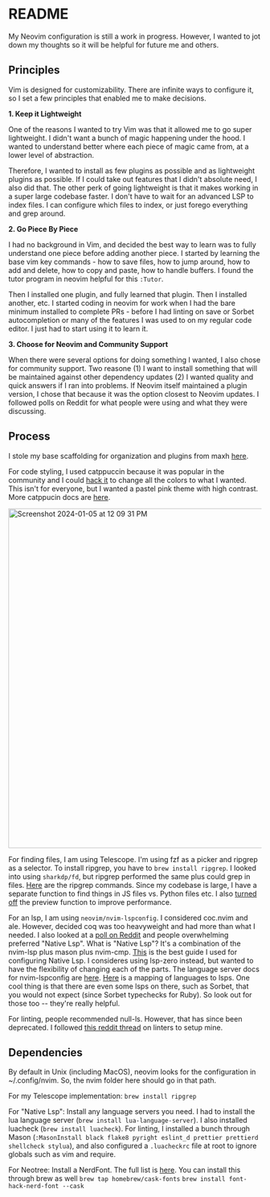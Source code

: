 # README

My Neovim configuration is still a work in progress. However, I wanted to jot down my thoughts so it will be helpful for future me and others.

## Principles

Vim is designed for customizability. There are infinite ways to configure it, so I set a few principles that enabled me to make decisions.

**1. Keep it Lightweight**

One of the reasons I wanted to try Vim was that it allowed me to go super lightweight. I didn't want a bunch of magic happening under the hood. I wanted to understand better where each piece of magic came from, at a lower level of abstraction.

Therefore, I wanted to install as few plugins as possible and as lightweight plugins as possible. If I could take out features that I didn't absolute need, I also did that. The other perk of going lightweight is that it makes working in a super large codebase faster. I don't have to wait for an advanced LSP to index files. I can configure which files to index, or just forego everything and grep around.

**2. Go Piece By Piece**

I had no background in Vim, and decided the best way to learn was to fully understand one piece before adding another piece. I started by learning the base vim key commands - how to save files, how to jump around, how to add and delete, how to copy and paste, how to handle buffers. I found the tutor program in neovim helpful for this `:Tutor`.

Then I installed one plugin, and fully learned that plugin. Then I installed another, etc. I started coding in neovim for work when I had the bare minimum installed to complete PRs - before I had linting on save or Sorbet autocompletion or many of the features I was used to on my regular code editor. I just had to start using it to learn it.

**3. Choose for Neovim and Community Support**

When there were several options for doing something I wanted, I also chose for community support. Two reasone (1) I want to install something that will be maintained against other dependency updates (2) I wanted quality and quick answers if I ran into problems. If Neovim itself maintained a plugin version, I chose that because it was the option closest to Neovim updates. I followed polls on Reddit for what people were using and what they were discussing.

## Process

I stole my base scaffolding for organization and plugins from maxh [here](https://github.com/maxh/dotfiles/tree/main/.config/nvim).

For code styling, I used catppuccin because it was popular in the community and I could [hack it](https://github.com/catppuccin/nvim/discussions/323) to change all the colors to what I wanted. This isn't for everyone, but I wanted a pastel pink theme with high contrast. More catppucin docs are [here](https://catppuccin-website.vercel.app/ports/nvim).

<img width="675" alt="Screenshot 2024-01-05 at 12 09 31 PM" src="https://github.com/evelynting610/dotfiles/assets/8283768/8b0383eb-ff6a-432b-aae4-597a194f4565">

For finding files, I am using Telescope. I'm using fzf as a picker and ripgrep as a selector. To install ripgrep, you have to `brew install ripgrep`. I looked into using `sharkdp/fd`, but ripgrep performed the same plus could grep in files. [Here](https://github.com/BurntSushi/ripgrep/blob/master/GUIDE.md) are the ripgrep commands. Since my codebase is large, I have a separate function to find things in JS files vs. Python files etc. I also [turned off](https://www.reddit.com/r/neovim/comments/ltj8re/trying_out_telescopenvim/) the preview function to improve performance.

For an lsp, I am using `neovim/nvim-lspconfig`. I considered coc.nvim and ale. However, decided coq was too heavyweight and had more than what I needed. I also looked at a [poll on Reddit](https://www.reddit.com/r/neovim/comments/t1bwys/coc_lsp_or_ale_what_to_you_use_for_development/) and people overwhelming preferred "Native Lsp". What is "Native Lsp"? It's a combination of the nvim-lsp plus mason plus nvim-cmp. [This](https://levelup.gitconnected.com/configure-linting-formatting-and-autocompletion-in-neovim-a2cf15e2e04d) is the best guide I used for configuring Native Lsp. I consideres using lsp-zero instead, but wanted to have the flexibility of changing each of the parts.
The language server docs for nvim-lspconfig are [here](https://github.com/neovim/nvim-lspconfig/blob/master/doc/server_configurations.md#sorbet). [Here](https://microsoft.github.io/language-server-protocol/implementors/servers/) is a mapping of languages to lsps. One cool thing is that there are even some lsps on there, such as Sorbet, that you would not expect (since Sorbet typechecks for Ruby). So look out for those too -- they're really helpful.

For linting, people recommended null-ls. However, that has since been deprecated. I followed [this reddit thread](https://www.reddit.com/r/neovim/comments/15pj1oi/using_nvimlint_as_a_nullls_alternative_for_linters/) on linters to setup mine.

## Dependencies

By default in Unix (including MacOS), neovim looks for the configuration in ~/.config/nvim. So, the nvim folder here should go in that path.

For my Telescope implementation: `brew install ripgrep`

For "Native Lsp": Install any language servers you need. I had to install the lua language server (`brew install lua-language-server`). I also installed luacheck (`brew install luacheck`). For linting, I installed a bunch through Mason (`:MasonInstall black flake8 pyright eslint_d prettier prettierd shellcheck stylua`), and also configured a `.luacheckrc` file at root to ignore globals such as vim and require.

For Neotree: Install a NerdFont. The full list is [here](https://www.nerdfonts.com/font-downloads). You can install this through brew as well
`brew tap homebrew/cask-fonts`
`brew install font-hack-nerd-font --cask`
